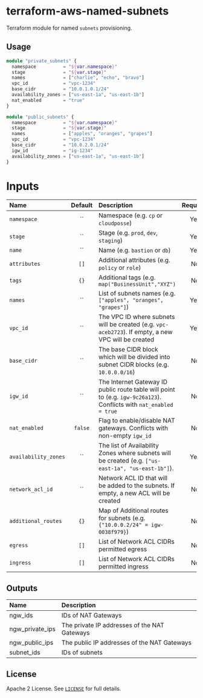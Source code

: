 # terraform-aws-named-subnets

Terraform module for named `subnets` provisioning.


## Usage

```terraform
module "private_subnets" {
  namespace          = "${var.namespace}"
  stage              = "${var.stage}"
  names              = ["charlie", "echo", "bravo"]
  vpc_id             = "vpc-1234"
  base_cidr          = "10.0.1.0.1/24"
  availability_zones = ["us-east-1a", "us-east-1b"]
  nat_enabled        = "true"
}

module "public_subnets" {
  namespace          = "${var.namespace}"
  stage              = "${var.stage}"
  names              = ["apples", "oranges", "grapes"]
  vpc_id             = "vpc-1234"
  base_cidr          = "10.0.2.0.1/24"
  igw_id             = "ig-1234"
  availability_zones = ["us-east-1a", "us-east-1b"]
}
```

# Inputs

| Name                 | Default | Description                                                                                                         | Required |
|:---------------------|:-------:|:--------------------------------------------------------------------------------------------------------------------|:--------:|
| `namespace`          |   ``    | Namespace (e.g. `cp` or `cloudposse`)                                                                               |   Yes    |
| `stage`              |   ``    | Stage (e.g. `prod`, `dev`, `staging`)                                                                               |   Yes    |
| `name`               |   ``    | Name  (e.g. `bastion` or `db`)                                                                                      |   Yes    |
| `attributes`         |  `[]`   | Additional attributes (e.g. `policy` or `role`)                                                                     |    No    |
| `tags`               |  `{}`   | Additional tags  (e.g. `map("BusinessUnit","XYZ")`                                                                  |    No    |
| `names`              |   ``    | List of subnets names (e.g. `["apples", "oranges", "grapes"]`)                                                      |   Yes    |
| `vpc_id`             |   ``    | The VPC ID where subnets will be created (e.g. `vpc-aceb2723`). If empty, a new VPC will be created                 |   Yes    |
| `base_cidr`          |   ``    | The base CIDR block which will be divided into subnet CIDR blocks (e.g. `10.0.0.0/16`)                              |    No    |
| `igw_id`             |   ``    | The Internet Gateway ID public route table will point to (e.g. `igw-9c26a123`). Conflicts with `nat_enabled = true` |    No    |
| `nat_enabled`        | `false` | Flag to enable/disable NAT gateways. Conflicts with non-empty `igw_id`                                              |    No    |
| `availability_zones` |   ``    | The  list of Availability Zones where subnets will be created (e.g. `["us-east-1a", "us-east-1b"]`).                |   Yes    |
| `network_acl_id`     |   ``    | Network ACL ID that will be added to the subnets.  If empty, a new ACL will be created                              |    No    |
| `additional_routes`  |  `{}`   | Map of Additional routes for subnets (e.g. `{"10.0.0.2/24" = igw-0038f979}`)                                        |    No    |
| `egress`             |  `[]`   | List of Network ACL CIDRs permitted egress                                                                          |    No    |
| `ingress`            |  `[]`   | List of Network ACL CIDRs permitted ingress                                                                         |    No    |

## Outputs

| Name            | Description                                  |
|:----------------|:---------------------------------------------|
| ngw_ids         | IDs of NAT Gateways                          |
| ngw_private_ips | The private IP addresses of the NAT Gateways |
| ngw_public_ips  | The public IP addresses of the NAT Gateways  |
| subnet_ids      | IDs of subnets                               |

## License

Apache 2 License. See [`LICENSE`](LICENSE) for full details.
